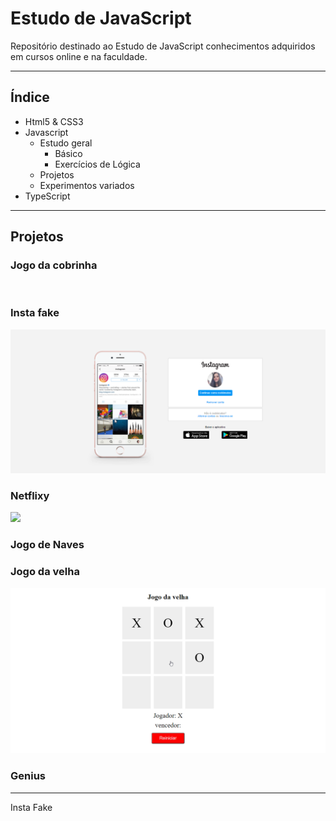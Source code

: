 # Estudo de JavaScript

Repositório destinado ao Estudo de JavaScript conhecimentos adquiridos em cursos online e na faculdade.

------

## Índice

- Html5 & CSS3
- Javascript
  - Estudo geral
    - Básico
    - Exercícios de Lógica
  - Projetos
  - Experimentos variados
- TypeScript





------

## Projetos

### Jogo da cobrinha

![]()

### Insta fake

![](https://github.com/rockiir/Estudo_javaScript/blob/main/img_README/chrome_NBv0fKAeos.png)

### Netflixy

![](https://github.com/rockiir/Estudo_javaScript/blob/main/img_README/UIQICRPgL7.gif)

### Jogo de Naves

### Jogo da velha

![](https://github.com/rockiir/Estudo_javaScript/blob/main/img_README/velha.gif)

### Genius

------

Insta Fake


